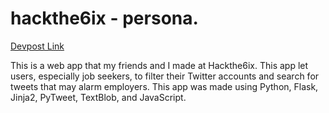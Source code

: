 # hackthe6ix - persona.

[Devpost Link](https://devpost.com/software/integrity-check)

This is a web app that my friends and I made at Hackthe6ix. This app let users, especially job seekers, to filter their Twitter accounts and search for tweets that may alarm employers. This app was made using Python, Flask, Jinja2, PyTweet, TextBlob, and JavaScript.
